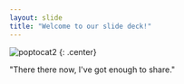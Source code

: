 ```yaml
---
layout: slide
title: "Welcome to our slide deck!"
---
```


![poptocat2](https://octodex.github.com/images/poptocat_v2.png)
{: .center}

"There there now, I've got enough to share."
